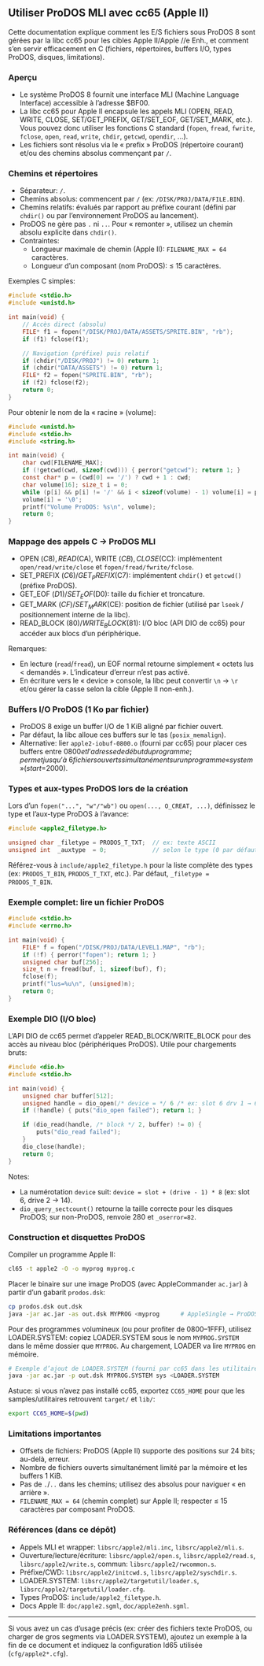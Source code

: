 ## Utiliser ProDOS MLI avec cc65 (Apple II)

Cette documentation explique comment les E/S fichiers sous ProDOS 8 sont gérées par la libc cc65 pour les cibles Apple II/Apple //e Enh., et comment s’en servir efficacement en C (fichiers, répertoires, buffers I/O, types ProDOS, disques, limitations).

### Aperçu

- Le système ProDOS 8 fournit une interface MLI (Machine Language Interface) accessible à l’adresse $BF00.
- La libc cc65 pour Apple II encapsule les appels MLI (OPEN, READ, WRITE, CLOSE, SET/GET_PREFIX, GET/SET_EOF, GET/SET_MARK, etc.). Vous pouvez donc utiliser les fonctions C standard (`fopen`, `fread`, `fwrite`, `fclose`, `open`, `read`, `write`, `chdir`, `getcwd`, `opendir`, …).
- Les fichiers sont résolus via le « prefix » ProDOS (répertoire courant) et/ou des chemins absolus commençant par `/`.

### Chemins et répertoires

- Séparateur: `/`.
- Chemins absolus: commencent par `/` (ex: `/DISK/PROJ/DATA/FILE.BIN`).
- Chemins relatifs: évalués par rapport au préfixe courant (défini par `chdir()` ou par l’environnement ProDOS au lancement).
- ProDOS ne gère pas `.` ni `..`. Pour « remonter », utilisez un chemin absolu explicite dans `chdir()`.
- Contraintes:
  - Longueur maximale de chemin (Apple II): `FILENAME_MAX = 64` caractères.
  - Longueur d’un composant (nom ProDOS): ≤ 15 caractères.

Exemples C simples:

```c
#include <stdio.h>
#include <unistd.h>

int main(void) {
    // Accès direct (absolu)
    FILE* f1 = fopen("/DISK/PROJ/DATA/ASSETS/SPRITE.BIN", "rb");
    if (f1) fclose(f1);

    // Navigation (préfixe) puis relatif
    if (chdir("/DISK/PROJ") != 0) return 1;
    if (chdir("DATA/ASSETS") != 0) return 1;
    FILE* f2 = fopen("SPRITE.BIN", "rb");
    if (f2) fclose(f2);
    return 0;
}
```

Pour obtenir le nom de la « racine » (volume):

```c
#include <unistd.h>
#include <stdio.h>
#include <string.h>

int main(void) {
    char cwd[FILENAME_MAX];
    if (!getcwd(cwd, sizeof(cwd))) { perror("getcwd"); return 1; }
    const char* p = (cwd[0] == '/') ? cwd + 1 : cwd;
    char volume[16]; size_t i = 0;
    while (p[i] && p[i] != '/' && i < sizeof(volume) - 1) volume[i] = p[i++];
    volume[i] = '\0';
    printf("Volume ProDOS: %s\n", volume);
    return 0;
}
```

### Mappage des appels C → ProDOS MLI

- OPEN ($C8), READ ($CA), WRITE ($CB), CLOSE ($CC): implémentent `open/read/write/close` et `fopen/fread/fwrite/fclose`.
- SET_PREFIX ($C6) / GET_PREFIX ($C7): implémentent `chdir()` et `getcwd()` (préfixe ProDOS).
- GET_EOF ($D1) / SET_EOF ($D0): taille du fichier et troncature.
- GET_MARK ($CF) / SET_MARK ($CE): position de fichier (utilisé par `lseek` / positionnement interne de la libc).
- READ_BLOCK ($80) / WRITE_BLOCK ($81): I/O bloc (API DIO de cc65) pour accéder aux blocs d’un périphérique.

Remarques:
- En lecture (`read`/`fread`), un EOF normal retourne simplement « octets lus < demandés ». L’indicateur d’erreur n’est pas activé.
- En écriture vers le « device » console, la libc peut convertir `\n` → `\r` et/ou gérer la casse selon la cible (Apple II non-enh.).

### Buffers I/O ProDOS (1 Ko par fichier)

- ProDOS 8 exige un buffer I/O de 1 KiB aligné par fichier ouvert.
- Par défaut, la libc alloue ces buffers sur le tas (`posix_memalign`).
- Alternative: lier `apple2-iobuf-0800.o` (fourni par cc65) pour placer ces buffers entre $0800 et l’adresse de début du programme; permet jusqu’à ~6 fichiers ouverts simultanément sur un programme « system » (start=$2000).

### Types et aux-types ProDOS lors de la création

Lors d’un `fopen("...", "w"/"wb")` ou `open(..., O_CREAT, ...)`, définissez le type et l’aux-type ProDOS à l’avance:

```c
#include <apple2_filetype.h>

unsigned char _filetype = PRODOS_T_TXT;  // ex: texte ASCII
unsigned int  _auxtype  = 0;             // selon le type (0 par défaut)
```

Référez-vous à `include/apple2_filetype.h` pour la liste complète des types (ex: `PRODOS_T_BIN`, `PRODOS_T_TXT`, etc.). Par défaut, `_filetype = PRODOS_T_BIN`.

### Exemple complet: lire un fichier ProDOS

```c
#include <stdio.h>
#include <errno.h>

int main(void) {
    FILE* f = fopen("/DISK/PROJ/DATA/LEVEL1.MAP", "rb");
    if (!f) { perror("fopen"); return 1; }
    unsigned char buf[256];
    size_t n = fread(buf, 1, sizeof(buf), f);
    fclose(f);
    printf("lus=%u\n", (unsigned)n);
    return 0;
}
```

### Exemple DIO (I/O bloc)

L’API DIO de cc65 permet d’appeler READ_BLOCK/WRITE_BLOCK pour des accès au niveau bloc (périphériques ProDOS). Utile pour chargements bruts:

```c
#include <dio.h>
#include <stdio.h>

int main(void) {
    unsigned char buffer[512];
    unsigned handle = dio_open(/* device = */ 6 /* ex: slot 6 drv 1 → 6 */);
    if (!handle) { puts("dio_open failed"); return 1; }

    if (dio_read(handle, /* block */ 2, buffer) != 0) {
        puts("dio_read failed");
    }
    dio_close(handle);
    return 0;
}
```

Notes:
- La numérotation `device` suit: `device = slot + (drive - 1) * 8` (ex: slot 6, drive 2 → 14).
- `dio_query_sectcount()` retourne la taille correcte pour les disques ProDOS; sur non-ProDOS, renvoie 280 et `_oserror=82`.

### Construction et disquettes ProDOS

Compiler un programme Apple II:

```bash
cl65 -t apple2 -O -o myprog myprog.c
```

Placer le binaire sur une image ProDOS (avec AppleCommander `ac.jar`) à partir d’un gabarit `prodos.dsk`:

```bash
cp prodos.dsk out.dsk
java -jar ac.jar -as out.dsk MYPROG <myprog      # AppleSingle → ProDOS
```

Pour des programmes volumineux (ou pour profiter de $0800–$1FFF), utilisez LOADER.SYSTEM: copiez LOADER.SYSTEM sous le nom `MYPROG.SYSTEM` dans le même dossier que `MYPROG`. Au chargement, LOADER va lire `MYPROG` en mémoire.

```bash
# Exemple d’ajout de LOADER.SYSTEM (fourni par cc65 dans les utilitaires de cible)
java -jar ac.jar -p out.dsk MYPROG.SYSTEM sys <LOADER.SYSTEM
```

Astuce: si vous n’avez pas installé cc65, exportez `CC65_HOME` pour que les samples/utilitaires retrouvent `target/` et `lib/`:

```bash
export CC65_HOME=$(pwd)
```

### Limitations importantes

- Offsets de fichiers: ProDOS (Apple II) supporte des positions sur 24 bits; au-delà, erreur.
- Nombre de fichiers ouverts simultanément limité par la mémoire et les buffers 1 KiB.
- Pas de `.`/`..` dans les chemins; utilisez des absolus pour naviguer « en arrière ».
- `FILENAME_MAX = 64` (chemin complet) sur Apple II; respecter ≤ 15 caractères par composant ProDOS.

### Références (dans ce dépôt)

- Appels MLI et wrapper: `libsrc/apple2/mli.inc`, `libsrc/apple2/mli.s`.
- Ouverture/lecture/écriture: `libsrc/apple2/open.s`, `libsrc/apple2/read.s`, `libsrc/apple2/write.s`, commun: `libsrc/apple2/rwcommon.s`.
- Préfixe/CWD: `libsrc/apple2/initcwd.s`, `libsrc/apple2/syschdir.s`.
- LOADER.SYSTEM: `libsrc/apple2/targetutil/loader.s`, `libsrc/apple2/targetutil/loader.cfg`.
- Types ProDOS: `include/apple2_filetype.h`.
- Docs Apple II: `doc/apple2.sgml`, `doc/apple2enh.sgml`.

---

Si vous avez un cas d’usage précis (ex: créer des fichiers texte ProDOS, ou charger de gros segments via LOADER.SYSTEM), ajoutez un exemple à la fin de ce document et indiquez la configuration ld65 utilisée (`cfg/apple2*.cfg`).


